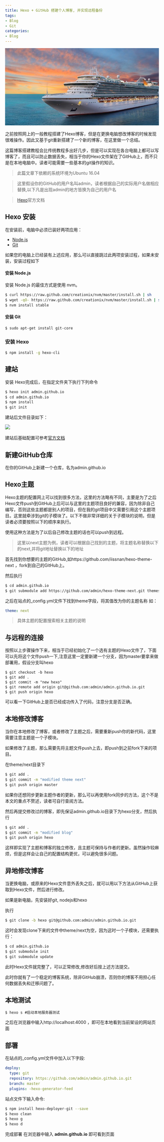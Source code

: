 ```yaml
---
title: Hexo + GitHub 搭建个人博客, 并实现远程备份
tags:
- Blog
- Git
categories:
- Blog
---
```


![](https://raw.githubusercontent.com/DezsoRanki/DezsoRanki.github.io/hexo/image/%E6%B5%B7%E4%B8%8A%E9%82%AE%E8%BD%AE.jpg)

之前按照网上的一般教程搭建了Hexo博客，但是在更换电脑想改博客的时候发现很难操作。因此又基于git重新搭建了一个新的博客，在这里做一个总结。

这篇博客搭建教程会比传统教程多出好几步，但是可以实现在各台电脑上都可以写博客了，而且可以防止数据丢失，相当于你的Hexo文件架在了GitHub上，而不只是在本地电脑中。读者可能需要一些基本的git操作的知识。

> 此篇文章下依赖的系统环境为Ubuntu 16.04

> 这里假设你的GitHub的用户名叫admin，读者根据自己的实际用户名做相应替换,以下凡是出现admin的地方皆换为自己的用户名

> [Hexo](https://hexo.io/zh-cn/docs/)官方文档

## Hexo 安装

在安装前，电脑中必须已装好两项应用：
- [Node.js](https://nodejs.org/en/)
- [Git](https://git-scm.com/downloads)

如果您的电脑上已经装有上述应用，那么可以直接跳过此两项安装过程，如果未安装，安装过程如下

#### 安装 Node.js

安装 Node.js 的最佳方式是使用 nvm。

``` bash
$ curl https://raw.github.com/creationix/nvm/master/install.sh | sh
$ wget -qO- https://raw.github.com/creationix/nvm/master/install.sh | sh
$ nvm install stable
```

#### 安装 Git

``` bash
$ sudo apt-get install git-core
```

### 安装 Hexo

``` bash
$ npm install -g hexo-cli
```

## 建站
安装 Hexo完成后，在指定文件夹下执行下列命令
``` bash
$ hexo init admin.github.io
$ cd admin.github.io
$ npm install
$ git init
```

建站后文件目录如下：

![](http://7xpqdb.com1.z0.glb.clouddn.com/%E5%88%9D%E5%A7%8B%E5%8C%96hexo.jpg)

建站后基础配置可参考[官方文档](https://hexo.io/zh-cn/docs/configuration.html)

## 新建GitHub仓库

在你的GitHub上新建一个仓库，名为admin.github.io

## Hexo主题

Hexo主题的配置网上可以找到很多方法，这里的方法略有不同，主要是为了之后Hexo文件push到GitHub上后可以与这里的主题项目良好的兼容，因为除非自己编写，否则这些主题都是别人的项目，但在我的git项目中又需要引用这个主题项目。这里就牵涉到git的子模块了。以下不做非常详细的关于子模块的说明，但是读者必须要按照以下的顺序来执行。

使用这种方法是为了以后自己修改主题的话也可以push到远程。

> 这里以next主题为例，读者可以根据自己找到的主题，将主题名称替换以下的next,并将git地址替换以下的地址

首先找到你想要的主题的GitHub,如https://github.com/iissnan/hexo-theme-next ，fork到自己的GitHub上。

然后执行

``` bash
$ cd admin.github.io
$ git submodule add https://github.com/admin/hexo-theme-next.git themes/next
```

之后在站点的_config.yml文件下找到theme字段，将其值改为你的主题名称
如：
``` yml
theme: next
```

> 具体主题的配置搜索相关主题的说明

## 与远程的连接

按照以上步骤操作下来，相当于已经初始化了一个选有主题的Hexo文件了，下面可以先将这个文件push一下,注意这里一定要新建一个分支，因为master要拿来做部署用，假设分支叫hexo

``` dash
$ git checkout -b hexo
$ git add .
$ git commit -m "new hexo"
$ git remote add origin git@github.com:admin/admin.github.io.git
$ git push origin hexo
```

可以看一下GitHub上是否已经成功传入了代码，注意分支是否正确。

## 本地修改博客

当你在本地修改了博客，或者修改了主题之后，需要重新push你的新代码，这里需要注意主题是一个子模块。

如果修改了主题，那么需要先将主题文件push上去，即push到之前fork下来的项目。

在theme/next目录下
``` bash
$ git add .
$ git commit -m "modified theme next"
$ git push origin master
```

如果你还想同步更新主题作者的更新，那么可以再使用fork同步的方法，这个不是本文的重点不赘述，读者可自行查阅方法。

然后再提交修改过的博客，即先保证admin.github.io目录下为hexo分支，然后执行
``` bash
$ git add .
$ git commit -m "modified blog"
$ git push origin hexo
```

这样即实现了主题和博客的独立修改，且主题可保持与作者的更新。虽然操作较麻烦，但是这样会让自己的配置结构更优，可以避免很多问题。

## 异地修改博客

当更换电脑，或原来的Hexo文件意外丢失之后，就可以用以下方法从GitHub上获取到Hexo文件，然后进行修改。

如果是新电脑，先安装好git, nodejs和hexo

执行
``` bash
$ git clone -b hexo git@github.com:admin/admin.github.io.git
```

这时会发现clone下来的文件中theme/next为空，因为这时一个子模块，还需要执行：

``` bash
$ cd admin.github.io
$ git submodule init
$ git submodule update
```

此时Hexo文件就完整了，可以正常修改,修改好后按上述方法提交。

此时你就有了一个稳定的博客系统，除非GitHub崩溃，否则你的博客不用担心任何数据丢失和迁移问题了。


## 本地测试
``` dash
$ hexo s #启动本地服务器测试
```
之后在浏览器中输入http://localhost:4000 ，即可在本地看到当前架设的网站页面

## 部署
在站点的_config.yml文件中加入以下字段:
``` yml
deploy:
  type: git
  repository: https://github.com/admin/admin.github.io.git
  branch: master
  plugins: -hexo-generator-feed
```
站点文件下输入命令:
``` bash
$ npm install hexo-deployer-git --save
$ hexo clean
$ hexo g
$ hexo d
```
完成部署
在浏览器中输入 **admin.github.io** 即可看到页面
